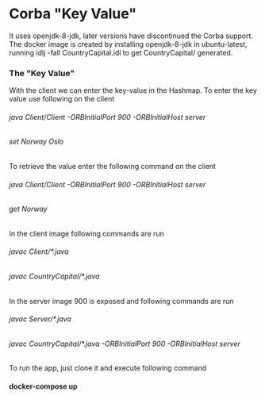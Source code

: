 # Corba "Key Value"

It uses openjdk-8-jdk, later versions have discontinued the Corba support. The docker image is created by installing openjdk-8-jdk in ubuntu-latest, running idlj -fall CountryCapital.idl to get CountryCapital/ generated.

### The "Key Value"

With the client we can enter the key-value in the Hashmap. To enter the key value use following on the client

###### java Client/Client -ORBInitialPort 900 -ORBInitialHost server
###### set  Norway Oslo

To retrieve the value enter the following command on the client

###### java Client/Client -ORBInitialPort 900 -ORBInitialHost server
###### get  Norway


In the client image following commands are run

###### javac  Client/*.java
###### javac CountryCapital/*.java

 In the server image 900 is exposed and following commands are run

###### javac  Server/*.java
###### javac CountryCapital/*.java -ORBInitialPort 900 -ORBInitialHost server

To run the app, just clone it and execute following command 
#### docker-compose up